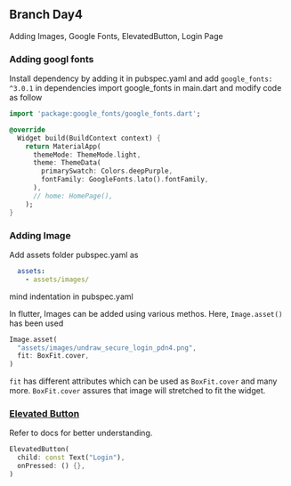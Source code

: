 ## Branch Day4

Adding Images, Google Fonts, ElevatedButton, Login Page
### Adding googl fonts

Install dependency by adding it in pubspec.yaml and add `google_fonts: ^3.0.1` in dependencies
import google_fonts in main.dart and modify code as follow

```dart
import 'package:google_fonts/google_fonts.dart';

@override
  Widget build(BuildContext context) {
    return MaterialApp(
      themeMode: ThemeMode.light,
      theme: ThemeData(
        primarySwatch: Colors.deepPurple,
        fontFamily: GoogleFonts.lato().fontFamily,
      ),
      // home: HomePage(),
    );
}
```

### Adding Image

Add assets folder pubspec.yaml as 
```yaml
  assets:
    - assets/images/
```
mind indentation in pubspec.yaml

In flutter, Images can be added using various methos.
Here, `Image.asset()` has been used

```dart
Image.asset(
  "assets/images/undraw_secure_login_pdn4.png",
  fit: BoxFit.cover,
)
```
`fit` has different attributes which can be used as `BoxFit.cover` and many more. `BoxFit.cover` assures that image will stretched to fit the widget. 

### [Elevated Button](https://api.flutter.dev/flutter/material/ElevatedButton-class.html)

Refer to docs for better understanding.
```dart
ElevatedButton(
  child: const Text("Login"),
  onPressed: () {},
)
```

